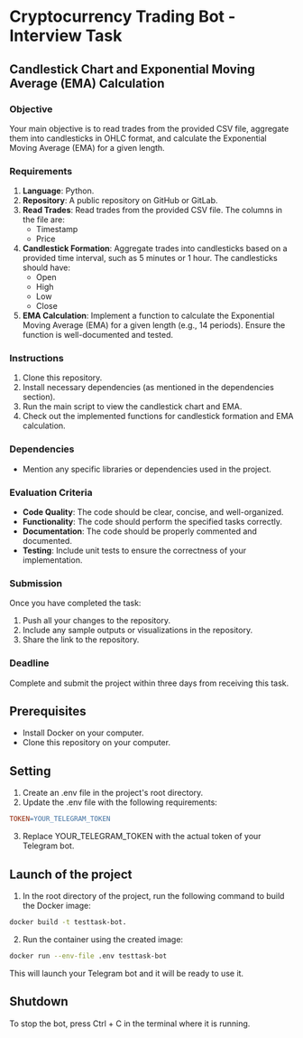 
# Cryptocurrency Trading Bot - Interview Task
## Candlestick Chart and Exponential Moving Average (EMA) Calculation

### Objective
Your main objective is to read trades from the provided CSV file, aggregate them into candlesticks in OHLC format, and calculate the Exponential Moving Average (EMA) for a given length.

### Requirements

1. **Language**: Python.
2. **Repository**: A public repository on GitHub or GitLab.
3. **Read Trades**: Read trades from the provided CSV file. The columns in the file are:
   - Timestamp
   - Price
4. **Candlestick Formation**: Aggregate trades into candlesticks based on a provided time interval, such as 5 minutes or 1 hour. The candlesticks should have:
   - Open
   - High
   - Low
   - Close
5. **EMA Calculation**: Implement a function to calculate the Exponential Moving Average (EMA) for a given length (e.g., 14 periods). Ensure the function is well-documented and tested.

### Instructions

1. Clone this repository.
2. Install necessary dependencies (as mentioned in the dependencies section).
3. Run the main script to view the candlestick chart and EMA.
4. Check out the implemented functions for candlestick formation and EMA calculation.

### Dependencies

- Mention any specific libraries or dependencies used in the project.

### Evaluation Criteria

- **Code Quality**: The code should be clear, concise, and well-organized.
- **Functionality**: The code should perform the specified tasks correctly.
- **Documentation**: The code should be properly commented and documented.
- **Testing**: Include unit tests to ensure the correctness of your implementation.

### Submission
Once you have completed the task:
1. Push all your changes to the repository.
2. Include any sample outputs or visualizations in the repository.
3. Share the link to the repository.

### Deadline
Complete and submit the project within three days from receiving this task.

## Prerequisites
- Install Docker on your computer.
- Clone this repository on your computer.

## Setting
1. Create an .env file in the project's root directory.
2. Update the .env file with the following requirements:
```makefile
TOKEN=YOUR_TELEGRAM_TOKEN
```
3. Replace YOUR_TELEGRAM_TOKEN with the actual token of your Telegram bot.

## Launch of the project
1. In the root directory of the project, run the following command to build the Docker image:
```bash
docker build -t testtask-bot.
```
2. Run the container using the created image:
```bash
docker run --env-file .env testtask-bot
```
This will launch your Telegram bot and it will be ready to use it.

## Shutdown
To stop the bot, press Ctrl + C in the terminal where it is running.
